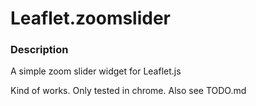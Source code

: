 Leaflet.zoomslider
==================

### Description
A simple zoom slider widget for Leaflet.js

Kind of works. Only tested in chrome. Also see TODO.md